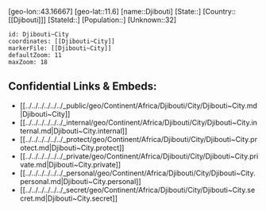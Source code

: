 ﻿---
location: [11.6,43.16667]
mapzoom: [7,12] 
mapmarker: city 
type: City
tags:
- geo/City


SpocWebEntityId: 35922
isDeleted: false
confidential: public

---
[geo-lon::43.16667]
[geo-lat::11.6]
[name::Djibouti]
[State::]
[Country::[[Djibouti]]]
[StateId::]
[Population::]
[Unknown::32]


```leaflet
id: Djibouti~City
coordinates: [[Djibouti~City]]
markerFile: [[Djibouti~City]]
defaultZoom: 11 
maxZoom: 18
```


## Confidential Links & Embeds: 
- [[../../../../../../_public/geo/Continent/Africa/Djibouti/City/Djibouti~City.md|Djibouti~City]] 
- [[../../../../../../_internal/geo/Continent/Africa/Djibouti/City/Djibouti~City.internal.md|Djibouti~City.internal]] 
- [[../../../../../../_protect/geo/Continent/Africa/Djibouti/City/Djibouti~City.protect.md|Djibouti~City.protect]] 
- [[../../../../../../_private/geo/Continent/Africa/Djibouti/City/Djibouti~City.private.md|Djibouti~City.private]] 
- [[../../../../../../_personal/geo/Continent/Africa/Djibouti/City/Djibouti~City.personal.md|Djibouti~City.personal]] 
- [[../../../../../../_secret/geo/Continent/Africa/Djibouti/City/Djibouti~City.secret.md|Djibouti~City.secret]] 

